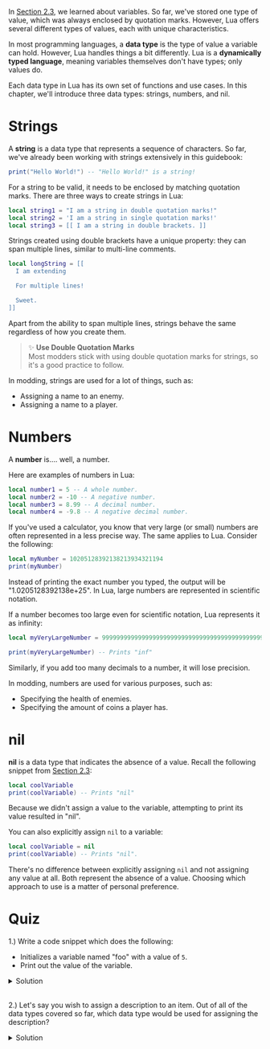 In [Section 2.3](./Section%203%20-%20Variables.md), we learned about variables. So far, we've stored one type of value, which was always enclosed by quotation marks. However, Lua offers several different types of values, each with unique characteristics.

In most programming languages, a **data type** is the type of value a variable can hold. However, Lua handles things a bit differently. Lua is a **dynamically typed language**, meaning variables themselves don't have types; only values do.

Each data type in Lua has its own set of functions and use cases. In this chapter, we'll introduce three data types: strings, numbers, and nil.

# Strings

A **string** is a data type that represents a sequence of characters. So far, we've already been working with strings extensively in this guidebook:

```lua
print("Hello World!") -- "Hello World!" is a string!
```

For a string to be valid, it needs to be enclosed by matching quotation marks. There are three ways to create strings in Lua:

```lua
local string1 = "I am a string in double quotation marks!"
local string2 = 'I am a string in single quotation marks!'
local string3 = [[ I am a string in double brackets. ]]
```

Strings created using double brackets have a unique property: they can span multiple lines, similar to multi-line comments.

```lua
local longString = [[
  I am extending

  For multiple lines!

  Sweet.
]]
```

Apart from the ability to span multiple lines, strings behave the same regardless of how you create them.

> ✨ **Use Double Quotation Marks**
> <br>
> Most modders stick with using double quotation marks for strings, so it's a good practice to follow.

In modding, strings are used for a lot of things, such as:

- Assigning a name to an enemy.
- Assigning a name to a player.

# Numbers

A **number** is.... well, a number.

Here are examples of numbers in Lua:

```lua
local number1 = 5 -- A whole number.
local number2 = -10 -- A negative number.
local number3 = 8.99 -- A decimal number.
local number4 = -9.8 -- A negative decimal number.
```

If you've used a calculator, you know that very large (or small) numbers are often represented in a less precise way. The same applies to Lua. Consider the following:

```lua
local myNumber = 10205128392138213934321194
print(myNumber)
```

Instead of printing the exact number you typed, the output will be "1.0205128392138e+25". In Lua, large numbers are represented in scientific notation.

If a number becomes too large even for scientific notation, Lua represents it as infinity:

```lua
local myVeryLargeNumber = 99999999999999999999999999999999999999999999999999999999999999999999999999999999999999999999999999999999999999999999999999999999999999999999999999999999999999999999999999999999999999999999999999999999999999999999999999999999999999999999999999999999999999999999999999999999999999999999999999999999999999999999999999999999999999999999999

print(myVeryLargeNumber) -- Prints "inf"
```

Similarly, if you add too many decimals to a number, it will lose precision.

In modding, numbers are used for various purposes, such as:

- Specifying the health of enemies.
- Specifying the amount of coins a player has.

# nil

**nil** is a data type that indicates the absence of a value. Recall the following snippet from [Section 2.3](./Section%203%20-%20Variables.md):

```lua
local coolVariable
print(coolVariable) -- Prints "nil"
```

Because we didn't assign a value to the variable, attempting to print its value resulted in "nil".

You can also explicitly assign `nil` to a variable:

```lua
local coolVariable = nil
print(coolVariable) -- Prints "nil".
```

There's no difference between explicitly assigning `nil` and not assigning any value at all. Both represent the absence of a value. Choosing which approach to use is a matter of personal preference.

# Quiz

1.) Write a code snippet which does the following:
  - Initializes a variable named "foo" with a value of `5`.
  - Print out the value of the variable.
  
<details>
<summary>Solution</summary>

```lua
local foo = 5
print(foo)
```
</details>
<br>

2.) Let's say you wish to assign a description to an item. Out of all of the data types covered so far, which data type would be used for assigning the description?
  
<details>
<summary>Solution</summary>

string

</details>
<br>
